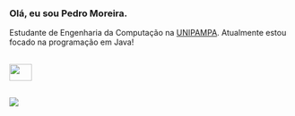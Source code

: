 ### Olá, eu sou Pedro Moreira.
Estudante de Engenharia da Computação na [UNIPAMPA](http://unipampa.edu.br/).
Atualmente estou focado na programação em Java!

<div style="display: inline_block"><br>
  <img align="center" alt="" height="30" width="40" src="https://raw.githubusercontent.com/devicons/devicon/master/icons/javascript/java-plain.svg">
</div>
  

##

<div> 
 <a href="https://www.linkedin.com/in/eupedroosouza" target="_blank"><img src="https://img.shields.io/badge/-LinkedIn-%230077B5?style=for-the-badge&logo=linkedin&logoColor=white" target="_blank"></a> 
</div>
